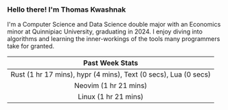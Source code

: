 
### Hello there! I'm Thomas Kwashnak

I'm a Computer Science and Data Science double major with an Economics
minor at Quinnipiac University, graduating in 2024.
I enjoy diving into algorithms and learning the inner-workings of the tools
many programmers take for granted.

| Past Week Stats |
| :---: |
| Rust (1 hr 17 mins), hypr (4 mins), Text (0 secs), Lua (0 secs) |
| Neovim (1 hr 21 mins) |
| Linux (1 hr 21 mins) |

